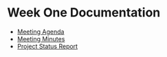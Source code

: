 # Week One Documentation
- [Meeting Agenda](./Week11_Meeting_Agenda.pdf)
- [Meeting Minutes](./Week11_Meeting_Minutes.pdf)
- [Project Status Report](./Week11_Project_Status_Report.pdf)